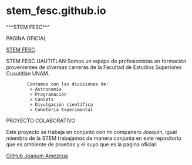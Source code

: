 # stem_fesc.github.io

 ^^^STEM FESC^^^

PAGINA OFICIAL

[STEM FESC](https://stemfesc.com.mx/)

STEM FESC UAUTITLAN
Somos un equipo de profesionistas en formación provenientes de diversas carreras de la Facultad de Estudios
            Superiores Cuautitlán UNAM.
            
            Contamos con las divisiones de:
             > Astronomía
             > Programación
             > CanSats
             > Divulgación científica
             > Coheteria Experimental


PROYECTO COLABORATIVO

Este proyecto se trabaja en conjunto con mi companero Joaquin, igual miembro de la STEM trabajamos de manera conjunta en este repositorio que es ambiente de pruebas y el suyo que es la pagina oficial: 

[GitHub Joaquin Amezcua](https://github.com/Nightdragoon/stem_fesc.github.io)

